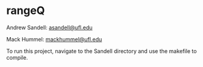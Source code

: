 # rangeQ
Andrew Sandell: asandell@ufl.edu

Mack Hummel: mackhummel@ufl.edu


To run this project, navigate to the Sandell directory and use the makefile to compile.
